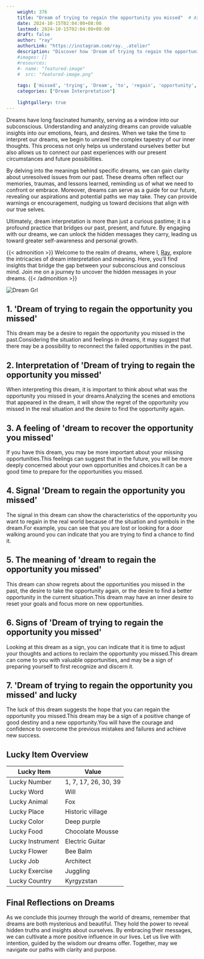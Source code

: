 ```yaml
---
    weight: 376
    title: "Dream of trying to regain the opportunity you missed"  # Assuming 'title' column exists
    date: 2024-10-15T02:04:00+08:00
    lastmod: 2024-10-15T02:04:00+08:00
    draft: false
    author: "ray"
    authorLink: "https://instagram.com/ray._.atelier"
    description: "Discover how 'Dream of trying to regain the opportunity you missed' can interpret your future and uncover its significant meanings in your life."
    #images: []
    #resources:
    #- name: "featured-image"
    #  src: "featured-image.png"
    
    tags: ['missed', 'trying', 'Dream', 'to', 'regain', 'opportunity', 'you']
    categories: ["Dream Interpretation"]
    
    lightgallery: true
---
```

    
Dreams have long fascinated humanity, serving as a window into our subconscious. Understanding and analyzing dreams can provide valuable insights into our emotions, fears, and desires. When we take the time to interpret our dreams, we begin to unravel the complex tapestry of our inner thoughts. This process not only helps us understand ourselves better but also allows us to connect our past experiences with our present circumstances and future possibilities.

By delving into the meanings behind specific dreams, we can gain clarity about unresolved issues from our past. These dreams often reflect our memories, traumas, and lessons learned, reminding us of what we need to confront or embrace. Moreover, dreams can serve as a guide for our future, revealing our aspirations and potential paths we may take. They can provide warnings or encouragement, nudging us toward decisions that align with our true selves.

Ultimately, dream interpretation is more than just a curious pastime; it is a profound practice that bridges our past, present, and future. By engaging with our dreams, we can unlock the hidden messages they carry, leading us toward greater self-awareness and personal growth.

{{< admonition >}}
Welcome to the realm of dreams, where I, [Ray](https://instagram.com/ray._.atelier), explore the intricacies of dream interpretation and meaning. Here, you’ll find insights that bridge the gap between your subconscious and conscious mind. Join me on a journey to uncover the hidden messages in your dreams.
{{< /admonition >}}

![Dream Grl](https://cdn.pixabay.com/photo/2017/11/02/03/35/gothic-2910057_1280.jpg "Dream Grl")

## 1. 'Dream of trying to regain the opportunity you missed'
This dream may be a desire to regain the opportunity you missed in the past.Considering the situation and feelings in dreams, it may suggest that there may be a possibility to reconnect the failed opportunities in the past.

## 2. Interpretation of 'Dream of trying to regain the opportunity you missed'
When interpreting this dream, it is important to think about what was the opportunity you missed in your dreams.Analyzing the scenes and emotions that appeared in the dream, it will show the regret of the opportunity you missed in the real situation and the desire to find the opportunity again.

## 3. A feeling of 'dream to recover the opportunity you missed'
If you have this dream, you may be more important about your missing opportunities.This feelings can suggest that in the future, you will be more deeply concerned about your own opportunities and choices.It can be a good time to prepare for the opportunities you missed.

## 4. Signal 'Dream to regain the opportunity you missed'
The signal in this dream can show the characteristics of the opportunity you want to regain in the real world because of the situation and symbols in the dream.For example, you can see that you are lost or looking for a door walking around you can indicate that you are trying to find a chance to find it.

## 5. The meaning of 'dream to regain the opportunity you missed'
This dream can show regrets about the opportunities you missed in the past, the desire to take the opportunity again, or the desire to find a better opportunity in the current situation.This dream may have an inner desire to reset your goals and focus more on new opportunities.

## 6. Signs of 'Dream of trying to regain the opportunity you missed'
Looking at this dream as a sign, you can indicate that it is time to adjust your thoughts and actions to reclaim the opportunity you missed.This dream can come to you with valuable opportunities, and may be a sign of preparing yourself to first recognize and discern it.

## 7. 'Dream of trying to regain the opportunity you missed' and lucky
The luck of this dream suggests the hope that you can regain the opportunity you missed.This dream may be a sign of a positive change of good destiny and a new opportunity.You will have the courage and confidence to overcome the previous mistakes and failures and achieve new success.

## Lucky Item Overview
| Lucky Item          | Value              |
|---------------|--------------------|
| Lucky Number        | 1, 7, 17, 26, 30, 39  |
| Lucky Word          | Will |
| Lucky Animal        | Fox |
| Lucky Place         | Historic village     |
| Lucky Color         | Deep purple     |
| Lucky Food          | Chocolate Mousse      |
| Lucky Instrument    | Electric Guitar |
| Lucky Flower        | Bee Balm    |
| Lucky Job           | Architect       |
| Lucky Exercise      | Juggling  |
| Lucky Country       | Kyrgyzstan    |


##  Final Reflections on Dreams

As we conclude this journey through the world of dreams, remember that dreams are both mysterious and beautiful. They hold the power to reveal hidden truths and insights about ourselves. By embracing their messages, we can cultivate a more positive influence in our lives. Let us live with intention, guided by the wisdom our dreams offer. Together, may we navigate our paths with clarity and purpose.
